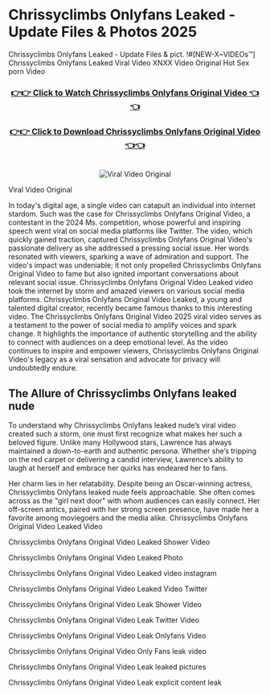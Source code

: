 # Chrissyclimbs Onlyfans Leaked - Update Files & Photos 2025

Chrissyclimbs Onlyfans Leaked - Update Files & pict. !#[NEW-X~VIDEOs™] Chrissyclimbs Onlyfans Leaked Viral Video XNXX Video Original Hot Sex porn Video
<br>
<div align="center">
<h3><a href="https://links2leaks.com?utm_source=chrissyclimbs&utm_medium=gitlong" rel="nofollow">👉👉 Click to Watch Chrissyclimbs Onlyfans Original Video 👈👈</a></h3>
<h3><a href="https://links2leaks.com?utm_source=chrissyclimbs&utm_medium=gitlong" rel="nofollow">👉👉 Click to Download Chrissyclimbs Onlyfans Original Video 👈👈</a></h3>
<br>
<a href="https://links2leaks.com?utm_source=chrissyclimbs&utm_medium=gitlong" rel="nofollow"><img src="https://i.ibb.co/Gkj2r4b/banner.png" alt="Viral Video Original" style="max-width: 100%; display: inline-block;" data-target="animated-image.originalImage"></a>
</div>

Viral Video Original

In today's digital age, a single video can catapult an individual into internet stardom. Such was the case for Chrissyclimbs Onlyfans Original Video, a contestant in the 2024 Ms. competition, whose powerful and inspiring speech went viral on social media platforms like Twitter.
The video, which quickly gained traction, captured Chrissyclimbs Onlyfans Original Video's passionate delivery as she addressed a pressing social issue. Her words resonated with viewers, sparking a wave of admiration and support. The video's impact was undeniable; it not only propelled Chrissyclimbs Onlyfans Original Video to fame but also ignited important conversations about relevant social issue.
Chrissyclimbs Onlyfans Original Video Leaked video took the internet by storm and amazed viewers on various social media platforms. Chrissyclimbs Onlyfans Original Video Leaked, a young and talented digital creator, recently became famous thanks to this interesting video.
The Chrissyclimbs Onlyfans Original Video 2025 viral video serves as a testament to the power of social media to amplify voices and spark change. It highlights the importance of authentic storytelling and the ability to connect with audiences on a deep emotional level. As the video continues to inspire and empower viewers, Chrissyclimbs Onlyfans Original Video's legacy as a viral sensation and advocate for privacy will undoubtedly endure.

<h2>The Allure of Chrissyclimbs Onlyfans leaked nude</h2>


To understand why Chrissyclimbs Onlyfans leaked nude’s viral video created such a storm, one must first recognize what makes her such a beloved figure. Unlike many Hollywood stars, Lawrence has always maintained a down-to-earth and authentic persona. Whether she’s tripping on the red carpet or delivering a candid interview, Lawrence’s ability to laugh at herself and embrace her quirks has endeared her to fans.

Her charm lies in her relatability. Despite being an Oscar-winning actress, Chrissyclimbs Onlyfans leaked nude feels approachable. She often comes across as the "girl next door" with whom audiences can easily connect. Her off-screen antics, paired with her strong screen presence, have made her a favorite among moviegoers and the media alike.
Chrissyclimbs Onlyfans Original Video Leaked Video

Chrissyclimbs Onlyfans Original Video Leaked Shower Video

Chrissyclimbs Onlyfans Original Video Leaked Photo

Chrissyclimbs Onlyfans Original Video Leaked video instagram

Chrissyclimbs Onlyfans Original Video Leaked Video Twitter

Chrissyclimbs Onlyfans Original Video Leak Shower Video

Chrissyclimbs Onlyfans Original Video Leak Twitter Video

Chrissyclimbs Onlyfans Original Video Leak Onlyfans Video

Chrissyclimbs Onlyfans Original Video Only Fans leak video

Chrissyclimbs Onlyfans Original Video Leak leaked pictures

Chrissyclimbs Onlyfans Original Video Leak explicit content leak